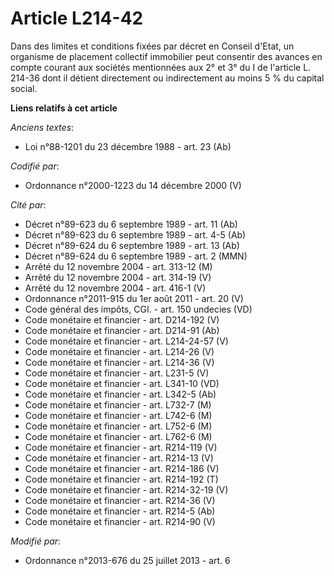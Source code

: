 # Article L214-42

Dans des limites et conditions fixées par décret en Conseil d'Etat, un organisme de placement collectif immobilier peut
consentir des avances en compte courant aux sociétés mentionnées aux 2° et 3° du I de l'article L. 214-36 dont il détient
directement ou indirectement au moins 5 % du capital social.

**Liens relatifs à cet article**

_Anciens textes_:

  - Loi n°88-1201 du 23 décembre 1988 - art. 23 (Ab)

_Codifié par_:

  - Ordonnance n°2000-1223 du 14 décembre 2000 (V)

_Cité par_:

  - Décret n°89-623 du 6 septembre 1989 - art. 11 (Ab)
  - Décret n°89-623 du 6 septembre 1989 - art. 4-5 (Ab)
  - Décret n°89-624 du 6 septembre 1989 - art. 13 (Ab)
  - Décret n°89-624 du 6 septembre 1989 - art. 2 (MMN)
  - Arrêté du 12 novembre 2004 - art. 313-12 (M)
  - Arrêté du 12 novembre 2004 - art. 314-19 (V)
  - Arrêté du 12 novembre 2004 - art. 416-1 (V)
  - Ordonnance n°2011-915 du 1er août 2011 - art. 20 (V)
  - Code général des impôts, CGI. - art. 150 undecies (VD)
  - Code monétaire et financier - art. D214-192 (V)
  - Code monétaire et financier - art. D214-91 (Ab)
  - Code monétaire et financier - art. L214-24-57 (V)
  - Code monétaire et financier - art. L214-26 (V)
  - Code monétaire et financier - art. L214-36 (V)
  - Code monétaire et financier - art. L231-5 (V)
  - Code monétaire et financier - art. L341-10 (VD)
  - Code monétaire et financier - art. L342-5 (Ab)
  - Code monétaire et financier - art. L732-7 (M)
  - Code monétaire et financier - art. L742-6 (M)
  - Code monétaire et financier - art. L752-6 (M)
  - Code monétaire et financier - art. L762-6 (M)
  - Code monétaire et financier - art. R214-119 (V)
  - Code monétaire et financier - art. R214-13 (V)
  - Code monétaire et financier - art. R214-186 (V)
  - Code monétaire et financier - art. R214-192 (T)
  - Code monétaire et financier - art. R214-32-19 (V)
  - Code monétaire et financier - art. R214-36 (V)
  - Code monétaire et financier - art. R214-5 (Ab)
  - Code monétaire et financier - art. R214-90 (V)

_Modifié par_:

  - Ordonnance n°2013-676 du 25 juillet 2013 - art. 6
